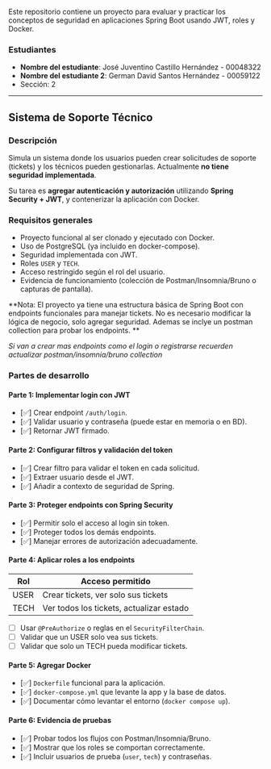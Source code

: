 Este repositorio contiene un proyecto para evaluar y practicar los conceptos de seguridad en aplicaciones Spring Boot usando JWT, roles y Docker.

### Estudiantes
- **Nombre del estudiante**: José Juventino Castillo Hernández - 00048322
- **Nombre del estudiante 2**: German David Santos Hernández - 00059122
- Sección:  2
---

## Sistema de Soporte Técnico

### Descripción
Simula un sistema donde los usuarios pueden crear solicitudes de soporte (tickets) y los técnicos pueden gestionarlas. Actualmente **no tiene seguridad implementada**.

Su tarea es **agregar autenticación y autorización** utilizando **Spring Security + JWT**, y contenerizar la aplicación con Docker.

### Requisitos generales

- Proyecto funcional al ser clonado y ejecutado con Docker.
- Uso de PostgreSQL (ya incluido en docker-compose).
- Seguridad implementada con JWT.
- Roles `USER` y `TECH`.
- Acceso restringido según el rol del usuario.
- Evidencia de funcionamiento (colección de Postman/Insomnia/Bruno o capturas de pantalla).

**Nota: El proyecto ya tiene una estructura básica de Spring Boot con endpoints funcionales para manejar tickets. No es necesario modificar la lógica de negocio, solo agregar seguridad. Ademas se inclye un postman collection para probar los endpoints. **

_Si van a crear mas endpoints como el login o registrarse recuerden actualizar postman/insomnia/bruno collection_

### Partes de desarrollo

#### Parte 1: Implementar login con JWT
- [✅] Crear endpoint `/auth/login`.
- [✅] Validar usuario y contraseña (puede estar en memoria o en BD).
- [✅] Retornar JWT firmado.

#### Parte 2: Configurar filtros y validación del token
- [✅] Crear filtro para validar el token en cada solicitud.
- [✅] Extraer usuario desde el JWT.
- [✅] Añadir a contexto de seguridad de Spring.

#### Parte 3: Proteger endpoints con Spring Security
- [✅] Permitir solo el acceso al login sin token.
- [✅] Proteger todos los demás endpoints.
- [✅] Manejar errores de autorización adecuadamente.

#### Parte 4: Aplicar roles a los endpoints

| Rol   | Acceso permitido                                 |
|--------|--------------------------------------------------|
| USER  | Crear tickets, ver solo sus tickets              |
| TECH  | Ver todos los tickets, actualizar estado         |

- [ ] Usar `@PreAuthorize` o reglas en el `SecurityFilterChain`.
- [ ] Validar que un USER solo vea sus tickets.
- [ ] Validar que solo un TECH pueda modificar tickets.

#### Parte 5: Agregar Docker
- [✅] `Dockerfile` funcional para la aplicación.
- [✅] `docker-compose.yml` que levante la app y la base de datos.
- [✅] Documentar cómo levantar el entorno (`docker compose up`).

#### Parte 6: Evidencia de pruebas
- [✅] Probar todos los flujos con Postman/Insomnia/Bruno.
- [✅] Mostrar que los roles se comportan correctamente.
- [✅] Incluir usuarios de prueba (`user`, `tech`) y contraseñas.
